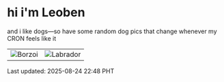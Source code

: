 # hi i'm Leoben

and i like dogs—so have some random dog pics that change whenever my CRON feels like it

|  |  |
|--------|----------|
| ![Borzoi](https://random-dog-vercel.vercel.app/api/random-borzoi?v=1756046915) | ![Labrador](https://random-dog-vercel.vercel.app/api/random-labrador?v=1756046915) |

Last updated: 2025-08-24 22:48 PHT
